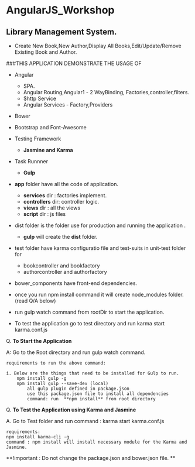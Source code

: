 # AngularJS_Workshop

## Library Management System. 
   * Create New Book,New Author,Display All Books,Edit/Update/Remove Existing Book and Author.

###THIS APPLICATION DEMONSTRATE THE USAGE OF

* Angular
    *  SPA.
    *  Angular Routing,Angular1 - 2 WayBinding, Factories,controller,filters.
    *  $http Service
    *  Angular Services - Factory,Providers
* Bower
* Bootstrap and Font-Awesome
* Testing Framework
    * **Jasmine and Karma**
* Task Runnner
   * **Gulp**
    
* **app** folder have all the code of application.
  * **services** dir : factories implement.
  * **controllers** dir: controller logic.
  * **views** dir : all the views
  * **script** dir : js files

* dist folder is the folder use for production and running the application . 
   
   *  **gulp** will create the **dist** folder.

* test folder have karma configuratio file and test-suits in unit-test folder for
    
   *  bookcontroller and bookfactory
   *  authorcontroller and authorfactory

* bower_components have front-end dependencies.

* once you run npm install command it will create node_modules folder. (read Q/A below)

* run gulp watch command from rootDir to start the application.

* To test the application go to test directory and run karma start karma.conf.js   		


Q. **To Start the Application**

A: Go to the Root directory and run gulp watch command.

    requirements to run the above command:

    i. Below are the things that need to be installed for Gulp to run.
        npm install gulp -g
        npm install gulp --save-dev (local)
            all gulp plugin defined in package.json 
            use this package.json file to install all dependencies 
            command: run  **npm install** from root directory
        

Q. **To Test the Application using Karma and Jasmine**

A. Go to Test folder and run command : karma start karma.conf.js

    requirements:
    npm install karma-cli -g
    command : npm install will install necessary module for the Karma and Jasmine.
    

**!important : Do not change the package.json and bower.json file. **

